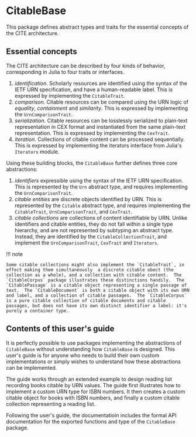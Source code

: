 # CitableBase

This package defines abstract types and traits for the essential concepts of the CITE architecture. 

## Essential concepts

The CITE architecture can be described by four kinds of behavior, corresponding in Julia to four traits or interfaces.

1. *identification*.  Scholarly resources are identified using the syntax of the IETF URN specification, and have a human-readable label.  This is expressed by implementing the `CitableTrait`.
2. *comparison*.  Citable resources can be compared using the URN logic of *equality*, *containment* and  *similarity*.  This is expressed by implementing the  `UrnComparisonTrait`.
3.  *serialization*.  Citable resources can be losslessly serialized to plain-text representation in CEX format and instantiated from the same plain-text representation.  This is expressed by implementing the `CexTrait`.
4. *iteration*. Collections of citable content can be processed sequentially. This is expressed by implementing the iterators interface from Julia's `Iterators` module.

Using these building blocks, the `CitableBase` further defines three core abstractions:

1. *identifiers* expressible using the syntax of the IETF URN specification.  This is represented by the `Urn` abstract type, and requires implementing the `UrnComparisonTrait`.
2. *citable entities* are discrete objects identified by URN.  This is represented by the `Citable` abstract type, and requires implementing the `CitableTrait`, `UrnComparisonTrait`, and `CexTrait`.
3. *citable collections* are collections of content identifiable by URN.  Unlike identifiers and citable entities, they do not fall within a single type hierarchy, and are not represented by subtyping an abstract type.  Instead, they are identified by the `CitableCollectionTrait`, and implement the `UrnComparisonTrait`, `CexTrait` and `Iterators`.  

!!! note

    Some citable collections might also implement the `CitableTrait`, in effect making them simultaneously  a discrete citable obect (the collection as a whole), and a collection with citable content.  The  `CitableCorpus` package illustrates these distinctions handily.  The `CitablePassage` is a citable object representing a single passage of text.  The `CitableDocument` is both a citable object with its own URN and label, and a collection of citable passages.  The `CitableCorpus` is a pure citable collection of citable documents and citable passages, but does not have its own distinct identifier a label: it's purely a container type.



## Contents of this user's guide

It is perfectly possible to use packages implementing the abstractions of `CitableBase` without understanding how `CitableBase` is designed.  This user's guide is for anyone who needs to build their own custom implementations or simply wishes to understand how these abstractions can be implemented.

The guide works through an extended example to design reading list recording books citable by URN values.  The guide first illustrates how to implement a custom URN type for ISBN numbers. It then creates a custom citable object for books with ISBN numbers, and finally a custom citable collection representing a reading list.  

Following the user's guide, the documentatioin includes the formal API documentation for the exported functions and type of the `CitableBase` package.
